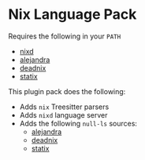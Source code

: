 # Nix Language Pack

Requires the following in your `PATH`

- [nixd](https://github.com/nix-community/nixd)
- [alejandra](https://github.com/kamadorueda/alejandra)
- [deadnix](https://github.com/astro/deadnix)
- [statix](https://github.com/nerdypepper/statix)

This plugin pack does the following:

- Adds `nix` Treesitter parsers
- Adds `nixd` language server
- Adds the following `null-ls` sources:
  - [alejandra](https://github.com/kamadorueda/alejandra)
  - [deadnix](https://github.com/astro/deadnix)
  - [statix](https://github.com/nerdypepper/statix)
